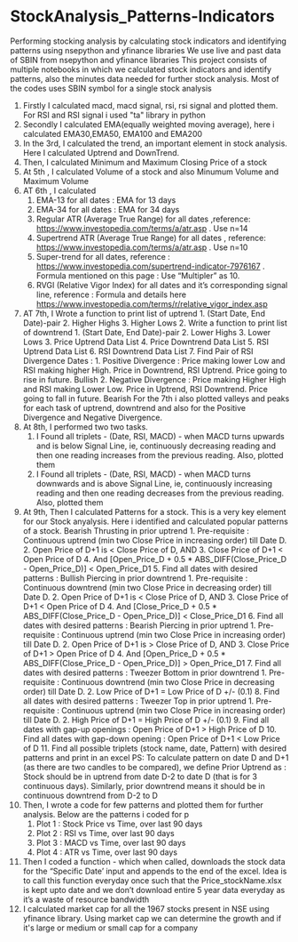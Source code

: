 # StockAnalysis_Patterns-Indicators
Performing stocking analysis by calculating stock indicators and identifying patterns using nsepython and yfinance libraries 
We use live and past data of SBIN from nsepython and yfinance libraries
This project consists of multiple notebooks in which we calculated stock indicators and identify patterns, also the minutes data needed for further stock analysis. Most of the codes uses SBIN symbol for a single stock analysis
1) Firstly I calculated macd, macd signal, rsi, rsi signal and plotted them. For RSI and RSI signal i used "ta" library in python
2) Secondly I calculated EMA(equally weighted moving average), here i calculated EMA30,EMA50, EMA100 and EMA200
3) In the 3rd, I calculated the trend, an important element in stock analysis. Here I calculated Uptrend and DownTrend.
4) Then, I calculated Minimum and Maximum Closing Price of a stock
5) At 5th , I calculated Volume of a stock and also Minumum Volume and Maximum Volume
6) AT 6th , I calculated 
    1. EMA-13 for all dates : EMA for 13 days
    2. EMA-34 for all dates : EMA for 34 days
    3. Regular ATR (Average True Range) for all dates ,reference: https://www.investopedia.com/terms/a/atr.asp . Use n=14
    4. Supertrend ATR (Average True Range) for all dates , reference: https://www.investopedia.com/terms/a/atr.asp . Use n=10
    5. Super-trend for all dates, reference : https://www.investopedia.com/supertrend-indicator-7976167 . Formula mentioned on this page :  Use “Multipler” as 10. 
    6. RVGI (Relative Vigor Index) for all dates and it’s corresponding signal line, reference : Formula and details here https://www.investopedia.com/terms/r/relative_vigor_index.asp
7) AT 7th, I Wrote a function to print list of uptrend 
        1. (Start Date, End Date)-pair
        2. Higher Highs 
        3. Higher Lows
    2. Write a function to print list of downtrend 
        1. (Start Date, End Date)-pair
        2. Lower Highs
        3. Lower Lows
    3. Price Uptrend Data List
    4. Price Downtrend Data List
    5. RSI Uptrend Data List
    6. RSI Downtrend Data List
    7. Find Pair of RSI Divergence Dates : 
        1. Positive Divergence : Price making lower Low and RSI making higher High. Price in Downtrend, RSI Uptrend. Price going to rise in future. Bullish
        2. Negative Divergence : Price making Higher High and RSI making Lower Low. Price in Uptrend, RSI Downtrend. Price going to fall in future. Bearish
For the 7th i also plotted valleys and peaks for each task of uptrend, downtrend and also for the Positive Divergence and Negative Divergence.
8) At 8th, I performed two two tasks.
    1. I Found all triplets - (Date, RSI, MACD) - when MACD turns upwards and is below Signal Line, ie, continuously decreasing reading and then one reading increases from the previous reading. Also, plotted them
    2. I Found all triplets - (Date, RSI, MACD) - when MACD turns downwards and is above Signal Line, ie, continuously increasing reading and then one reading decreases from the previous reading. Also, plotted them
9) At 9th, Then I calculated Patterns for a stock. This is a very key element for our Stock anyalysis. Here i identified and calculated popular patterns of a stock.
Bearish Thrusting in prior uptrend
        1. Pre-requisite : Continuous uptrend (min two Close Price in increasing order) till Date D.
        2. Open Price of D+1 is < Close Price of D, AND
        3. Close Price of D+1 < Open Price of D
        4. And [Open_Price_D + 0.5 * ABS_DIFF(Close_Price_D - Open_Price_D)] < Open_Price_D1
    5. Find all dates with desired patterns : Bullish Piercing in prior downtrend
        1. Pre-requisite : Continuous downtrend (min two Close Price in decreasing order) till Date D.
        2. Open Price of D+1 is < Close Price of D, AND
        3. Close Price of D+1 < Open Price of D
        4. And [Close_Price_D + 0.5 * ABS_DIFF(Close_Price_D - Open_Price_D)] < Close_Price_D1
    6. Find all dates with desired patterns : Bearish Piercing in prior uptrend
        1. Pre-requisite : Continuous uptrend (min two Close Price in increasing order) till Date D.
        2. Open Price of D+1 is > Close Price of D, AND
        3. Close Price of D+1 > Open Price of D
        4. And [Open_Price_D + 0.5 * ABS_DIFF(Close_Price_D - Open_Price_D)] > Open_Price_D1
    7. Find all dates with desired patterns : Tweezer Bottom in prior downtrend
        1. Pre-requisite : Continuous downtrend (min two Close Price in decreasing order) till Date D.
        2. Low Price of D+1 = Low Price of D +/- (0.1)
    8. Find all dates with desired patterns : Tweezer Top in prior uptrend
        1. Pre-requisite : Continuous uptrend (min two Close Price in increasing order) till Date D.
        2. High Price of D+1 = High Price of D +/- (0.1)
    9. Find all dates with gap-up openings : Open Price of D+1 > High Price of D 
    10. Find all dates with gap-down opening : Open Price of D+1 < Low Price of D 
    11. Find all possible triplets (stock name, date, Pattern) with desired patterns and print in an excel
PS: To calculate pattern on date D and D+1 (as there are two candles to be compared), we define Prior Uptrend as : Stock should be in uptrend from date D-2 to date D (that is for 3 continuous days). Similarly, prior downtrend means it should be in continuous downtrend from D-2 to D
11) Then, I wrote a code for few patterns and plotted them for further analysis. Below are the patterns i coded for p
    1. Plot 1 : Stock Price vs Time, over last 90 days 
    2. Plot 2 : RSI vs Time, over last 90 days
    3. Plot 3 : MACD vs Time, over last 90 days
    4. Plot 4 : ATR vs Time, over last 90 days
12) Then I coded a function - which when called, downloads the stock data for the “Specific Date’ input and appends to the end of the excel. Idea is to call this function everyday once such that the Price_stockName.xlsx is kept upto date and we don’t download entire 5 year data everyday as it’s a waste of resource bandwidth
13) I calculated market cap for all the 1967 stocks present in NSE using yfinance library. Using market cap we can determine the growth and if it's large or medium or small cap for a company 


